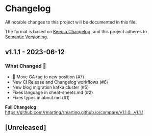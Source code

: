 # Changelog

All notable changes to this project will be documented in this file.

The format is based on [Keep a Changelog](https://keepachangelog.com/en/1.0.0/),
and this project adheres to [Semantic Versioning](https://semver.org/spec/v2.0.0.html).

## v1.1.1 - 2023-06-12

### What Changed 👀

- 🧐 Move GA tag to new position (#7)
- New CI Release and Changelog workflows (#6)
- New blog migration kafka cluster (#5)
- Fixes language in cheat-sheets.md (#2)
- Fixes typos in about.md (#1)

**Full Changelog**: https://github.com/rmarting/rmarting.github.io/compare/v1.1.0...v1.1.1

## [Unreleased]
